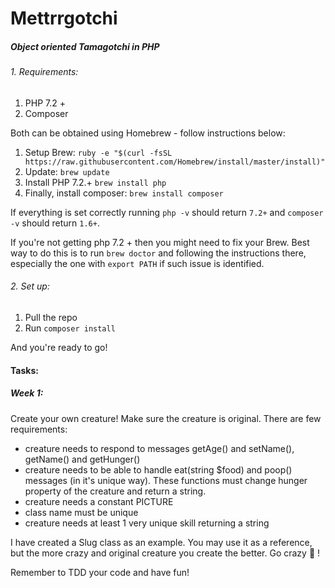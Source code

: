 Mettrrgotchi
=====
##### Object oriented Tamagotchi in PHP

###### 1. Requirements:
1. PHP 7.2 +
2. Composer

Both can be obtained using Homebrew - follow instructions below:

1. Setup Brew: `ruby -e "$(curl -fsSL https://raw.githubusercontent.com/Homebrew/install/master/install)"`
2. Update: `brew update`
3. Install PHP 7.2.+ `brew install php`
4. Finally, install composer: `brew install composer`

If everything is set correctly running `php -v` should return `7.2+` and `composer -v` should return `1.6+`.

If you're not getting php 7.2 + then you might need to fix your Brew. Best way to do this is to run `brew doctor` and following the instructions there, especially the one with `export PATH` if such issue is identified.

###### 2. Set up:
1. Pull the repo
2. Run `composer install`

And you're ready to go!

#### Tasks:

##### Week 1:

Create your own creature! Make sure the creature is original. There are few requirements:

- creature needs to respond to messages getAge() and setName(), getName() and getHunger()
- creature needs to be able to handle eat(string $food) and poop() messages (in it's unique way). These functions must change hunger property of the creature and return a string.
- creature needs a constant PICTURE
- class name must be unique
- creature needs at least 1 very unique skill returning a string

I have created a Slug class as an example. You may use it as a reference, but the more crazy and original creature you create the better. Go crazy 🤪 !

Remember to TDD your code and have fun!
